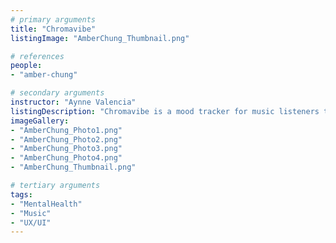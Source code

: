 ```yaml
---
# primary arguments
title: "Chromavibe"
listingImage: "AmberChung_Thumbnail.png"

# references
people:
- "amber-chung"

# secondary arguments
instructor: "Aynne Valencia"
listingDescription: "Chromavibe is a mood tracker for music listeners to view their unique mix of moods effortlessly. The application offers a “hands-free” mood tracker that shares the connections between the user’s favorite tunes and their emotional states."
imageGallery:
- "AmberChung_Photo1.png"
- "AmberChung_Photo2.png"
- "AmberChung_Photo3.png"
- "AmberChung_Photo4.png"
- "AmberChung_Thumbnail.png"

# tertiary arguments
tags:
- "MentalHealth"
- "Music"
- "UX/UI"
---
```

